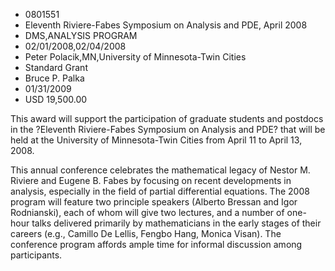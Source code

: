 
* 0801551
* Eleventh Riviere-Fabes Symposium on Analysis and PDE, April 2008
* DMS,ANALYSIS PROGRAM
* 02/01/2008,02/04/2008
* Peter Polacik,MN,University of Minnesota-Twin Cities
* Standard Grant
* Bruce P. Palka
* 01/31/2009
* USD 19,500.00

This award will support the participation of graduate students and postdocs in
the ?Eleventh Riviere-Fabes Symposium on Analysis and PDE? that will be held at
the University of Minnesota-Twin Cities from April 11 to April 13, 2008.

This annual conference celebrates the mathematical legacy of Nestor M. Riviere
and Eugene B. Fabes by focusing on recent developments in analysis, especially
in the field of partial differential equations. The 2008 program will feature
two principle speakers (Alberto Bressan and Igor Rodnianski), each of whom will
give two lectures, and a number of one-hour talks delivered primarily by
mathematicians in the early stages of their careers (e.g., Camillo De Lellis,
Fengbo Hang, Monica Visan). The conference program affords ample time for
informal discussion among participants.
